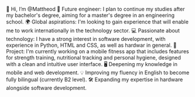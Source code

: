 👋 Hi, I’m @Mattheod
💼 Future engineer: I plan to continue my studies after my bachelor's degree, aiming for a master's degree in an engineering school.
🌍 Global aspirations: I'm looking to gain experience that will enable me to work internationally in the technology sector.
💻 Passionate about technology: I have a strong interest in software development, with experience in Python, HTML and CSS, as well as hardwar in general.
🎯 Project: I'm currently working on a mobile fitness app that includes features for strength training, nutritional tracking and personal hygiene, designed with a clean and intuitive user interface.
🖥️ Deepening my knowledge in mobile and web development.
💡 Improving my fluency in English to become fully bilingual (currently B2 level).
🛠️ Expanding my expertise in hardware alongside software development.
